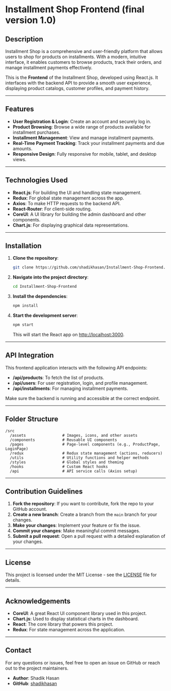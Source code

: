 
# Installment Shop Frontend (final version 1.0)

## Description

Installment Shop is a comprehensive and user-friendly platform that allows users to shop for products on installments. With a modern, intuitive interface, it enables customers to browse products, track their orders, and manage installment payments effectively.

This is the **Frontend** of the Installment Shop, developed using React.js. It interfaces with the backend API to provide a smooth user experience, displaying product catalogs, customer profiles, and payment history.

---

## Features

- **User Registration & Login**: Create an account and securely log in.
- **Product Browsing**: Browse a wide range of products available for installment purchases.
- **Installment Management**: View and manage installment payments.
- **Real-Time Payment Tracking**: Track your installment payments and due amounts.
- **Responsive Design**: Fully responsive for mobile, tablet, and desktop views.

---

## Technologies Used

- **React.js**: For building the UI and handling state management.
- **Redux**: For global state management across the app.
- **Axios**: To make HTTP requests to the backend API.
- **React-Router**: For client-side routing.
- **CoreUI**: A UI library for building the admin dashboard and other components.
- **Chart.js**: For displaying graphical data representations.

---

## Installation

1. **Clone the repository**:

   ```bash
   git clone https://github.com/shadikhasan/Installment-Shop-Frontend.git
   ```

2. **Navigate into the project directory**:

   ```bash
   cd Installment-Shop-Frontend
   ```

3. **Install the dependencies**:

   ```bash
   npm install
   ```

4. **Start the development server**:

   ```bash
   npm start
   ```

   This will start the React app on [http://localhost:3000](http://localhost:3000).

---

## API Integration

This frontend application interacts with the following API endpoints:

- **/api/products**: To fetch the list of products.
- **/api/users**: For user registration, login, and profile management.
- **/api/installments**: For managing installment payments.

Make sure the backend is running and accessible at the correct endpoint.

---

## Folder Structure

```
/src
  /assets                # Images, icons, and other assets
  /components            # Reusable UI components
  /pages                 # Page-level components (e.g., ProductPage, LoginPage)
  /redux                 # Redux state management (actions, reducers)
  /utils                 # Utility functions and helper methods
  /styles                # Global styles and theming
  /hooks                 # Custom React hooks
  /api                   # API service calls (Axios setup)
```

---

## Contribution Guidelines

1. **Fork the repository**: If you want to contribute, fork the repo to your GitHub account.
2. **Create a new branch**: Create a branch from the `main` branch for your changes.
3. **Make your changes**: Implement your feature or fix the issue.
4. **Commit your changes**: Make meaningful commit messages.
5. **Submit a pull request**: Open a pull request with a detailed explanation of your changes.

---

## License

This project is licensed under the MIT License - see the [LICENSE](LICENSE) file for details.

---

## Acknowledgements

- **CoreUI**: A great React UI component library used in this project.
- **Chart.js**: Used to display statistical charts in the dashboard.
- **React**: The core library that powers this project.
- **Redux**: For state management across the application.

---

## Contact

For any questions or issues, feel free to open an issue on GitHub or reach out to the project maintainers.

- **Author**: Shadik Hasan
- **GitHub**: [shadikhasan](https://github.com/shadikhasan)
